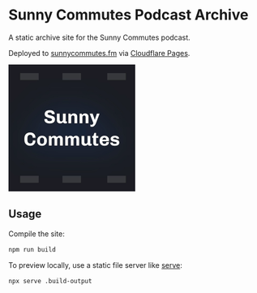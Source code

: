 # Sunny Commutes Podcast Archive

A static archive site for the Sunny Commutes podcast.

Deployed to [sunnycommutes.fm](https://sunnycommutes.fm/) via [Cloudflare Pages](https://pages.cloudflare.com/).

<img src="./source/assets/podcast-art.png" width="250" height="250">

## Usage

Compile the site:

```sh
npm run build
```

To preview locally, use a static file server like [serve](https://www.npmjs.com/package/serve):

```sh
npx serve .build-output
```
